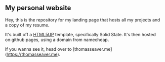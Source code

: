 ## My personal website

Hey, this is the repository for my landing page that hosts all my projects and a copy of my resume. 

It's built off a [HTML5UP](https://html5up.net) template, specifically Solid State. It's then hosted on github pages, using a domain from namecheap. 

If you wanna see it, head over to [thomasseaver.me] (https://thomasseaver.me).  